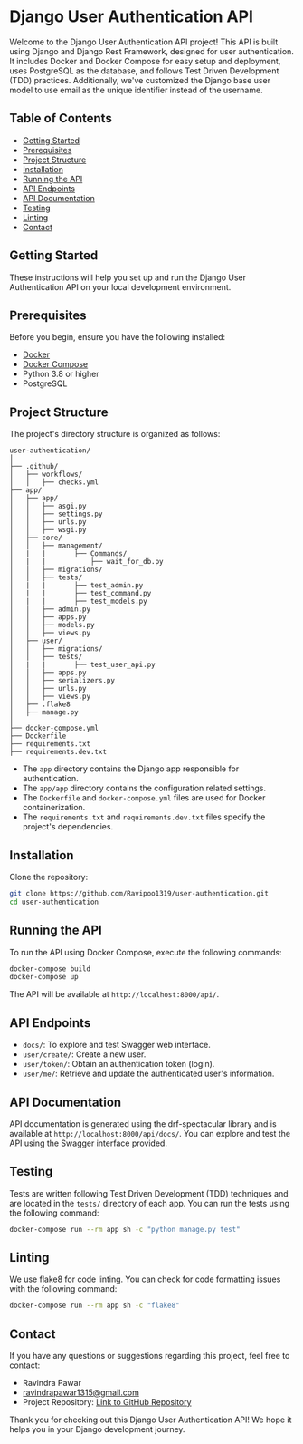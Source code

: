 # Django User Authentication API

Welcome to the Django User Authentication API project! This API is built using Django and Django Rest Framework, designed for user authentication. It includes Docker and Docker Compose for easy setup and deployment, uses PostgreSQL as the database, and follows Test Driven Development (TDD) practices. Additionally, we've customized the Django base user model to use email as the unique identifier instead of the username.

## Table of Contents

- [Getting Started](#getting-started)
- [Prerequisites](#prerequisites)
- [Project Structure](#project-structure)
- [Installation](#installation)
- [Running the API](#running-the-api)
- [API Endpoints](#api-endpoints)
- [API Documentation](#api-documentation)
- [Testing](#testing)
- [Linting](#linting)
- [Contact](#contact)

## Getting Started

These instructions will help you set up and run the Django User Authentication API on your local development environment.

## Prerequisites

Before you begin, ensure you have the following installed:

- [Docker](https://docs.docker.com/get-docker/)
- [Docker Compose](https://docs.docker.com/compose/install/)
- Python 3.8 or higher
- PostgreSQL

## Project Structure

The project's directory structure is organized as follows:

```
user-authentication/
│
├── .github/
│   ├── workflows/
│   │   ├── checks.yml
├── app/
│   ├── app/
│   │   ├── asgi.py
│   │   ├── settings.py
│   │   ├── urls.py
│   │   ├── wsgi.py
│   ├── core/
│   │   ├── management/
│   |   |       ├── Commands/
│   |   |           ├── wait_for_db.py
│   │   ├── migrations/
│   │   ├── tests/
│   |   |       ├── test_admin.py
│   |   |       ├── test_command.py
│   |   |       ├── test_models.py
│   │   ├── admin.py
│   │   ├── apps.py
│   │   ├── models.py
│   │   ├── views.py
│   ├── user/
│   │   ├── migrations/
│   │   ├── tests/
│   |   |       ├── test_user_api.py
│   │   ├── apps.py
│   │   ├── serializers.py
│   │   ├── urls.py
│   │   ├── views.py
│   ├── .flake8
│   ├── manage.py
│
├── docker-compose.yml
├── Dockerfile
├── requirements.txt
├── requirements.dev.txt

```

- The `app` directory contains the Django app responsible for authentication.
- The `app/app` directory contains the configuration related settings.
- The `Dockerfile` and `docker-compose.yml` files are used for Docker containerization.
- The `requirements.txt` and `requirements.dev.txt` files specify the project's dependencies.

## Installation

 Clone the repository:

   ```bash
   git clone https://github.com/Ravipoo1319/user-authentication.git
   cd user-authentication
   ```

## Running the API

To run the API using Docker Compose, execute the following commands:

```bash
docker-compose build
docker-compose up
```

The API will be available at `http://localhost:8000/api/`.

## API Endpoints

- `docs/`: To explore and test Swagger web interface.
- `user/create/`: Create a new user.
- `user/token/`: Obtain an authentication token (login).
- `user/me/`: Retrieve and update the authenticated user's information.

## API Documentation

API documentation is generated using the drf-spectacular library and is available at `http://localhost:8000/api/docs/`. You can explore and test the API using the Swagger interface provided.

## Testing

Tests are written following Test Driven Development (TDD) techniques and are located in the `tests/` directory of each app. You can run the tests using the following command:

```bash
docker-compose run --rm app sh -c "python manage.py test"
```

## Linting

We use flake8 for code linting. You can check for code formatting issues with the following command:

```bash
docker-compose run --rm app sh -c "flake8"
```

## Contact

If you have any questions or suggestions regarding this project, feel free to contact:

- Ravindra Pawar
- ravindrapawar1315@gmail.com
- Project Repository: [Link to GitHub Repository](https://github.com/Ravipoo1319/user-authentication)

Thank you for checking out this Django User Authentication API! We hope it helps you in your Django development journey.